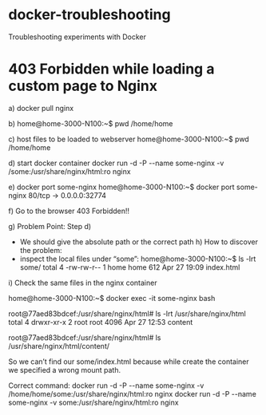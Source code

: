 # docker-troubleshooting
Troubleshooting experiments with Docker

# 403 Forbidden while loading a custom page to Nginx


a) docker pull nginx

b)
home@home-3000-N100:~$ pwd
/home/home

c) 
host files to be loaded to webserver
home@home-3000-N100:~$ pwd
/home/home

d) start docker container
docker run -d -P --name some-nginx -v /some:/usr/share/nginx/html:ro nginx

e) docker port some-nginx
home@home-3000-N100:~$ docker port some-nginx
80/tcp -> 0.0.0.0:32774

f) Go to the browser
403 Forbidden!!

g) Problem Point: Step d)
- We should give the absolute path or the correct path
h) How to discover the problem:
- inspect the local files under “some”:
home@home-3000-N100:~$ ls -lrt some/
total 4
-rw-rw-r-- 1 home home 612 Apr 27 19:09 index.html

i) Check the same files in the nginx container

home@home-3000-N100:~$ docker exec -it some-nginx bash

root@77aed83bdcef:/usr/share/nginx/html# ls -lrt /usr/share/nginx/html
total 4
drwxr-xr-x 2 root root 4096 Apr 27 12:53 content

root@77aed83bdcef:/usr/share/nginx/html# ls /usr/share/nginx/html/content/

So we can’t find our some/index.html because while create the container
we specified a wrong mount path.

Correct command:
docker run -d -P --name some-nginx -v /home/home/some:/usr/share/nginx/html:ro nginx
docker run -d -P --name some-nginx -v some:/usr/share/nginx/html:ro nginx




